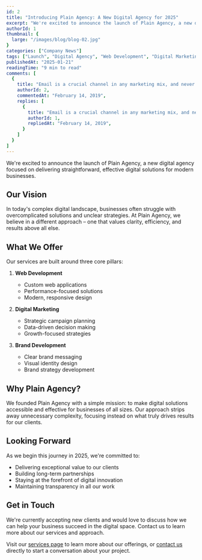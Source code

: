 ```yaml
---
id: 2
title: "Introducing Plain Agency: A New Digital Agency for 2025"
excerpt: "We're excited to announce the launch of Plain Agency, a new digital agency focused on delivering straightforward, effective digital solutions for modern businesses."
authorId: 1
thumbnail: {
  large: "/images/blog/blog-02.jpg" 
}
categories: ["Company News"]
tags: ["Launch", "Digital Agency", "Web Development", "Digital Marketing"]
publishedAt: "2025-01-21"
readingTime: "9 min to read"
comments: [
  {
    title: "Email is a crucial channel in any marketing mix, and never has this been truer than for today’s entrepreneur. Curious what to say.",
    authorId: 2,
    commentedAt: "February 14, 2019",
    replies: [
      {
        title: "Email is a crucial channel in any marketing mix, and never has this been truer than for today’s entrepreneur. Curious what to say.",
        authorId: 1,
        repliedAt: "February 14, 2019",
      }
    ]
  }
]
---
```


We're excited to announce the launch of Plain Agency, a new digital agency focused on delivering straightforward, effective digital solutions for modern businesses.

## Our Vision

In today's complex digital landscape, businesses often struggle with overcomplicated solutions and unclear strategies. At Plain Agency, we believe in a different approach – one that values clarity, efficiency, and results above all else.

## What We Offer

Our services are built around three core pillars:

1. **Web Development**
   - Custom web applications
   - Performance-focused solutions
   - Modern, responsive design

2. **Digital Marketing**
   - Strategic campaign planning
   - Data-driven decision making
   - Growth-focused strategies

3. **Brand Development**
   - Clear brand messaging
   - Visual identity design
   - Brand strategy development

## Why Plain Agency?

We founded Plain Agency with a simple mission: to make digital solutions accessible and effective for businesses of all sizes. Our approach strips away unnecessary complexity, focusing instead on what truly drives results for our clients.

## Looking Forward

As we begin this journey in 2025, we're committed to:
- Delivering exceptional value to our clients
- Building long-term partnerships
- Staying at the forefront of digital innovation
- Maintaining transparency in all our work

## Get in Touch

We're currently accepting new clients and would love to discuss how we can help your business succeed in the digital space. Contact us to learn more about our services and approach.

Visit our [services page](/services) to learn more about our offerings, or [contact us](/contact) directly to start a conversation about your project.
